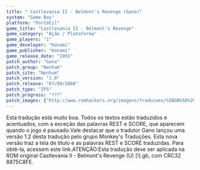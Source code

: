 ```yaml
---
title: " Castlevania II - Belmont's Revenge (Gano)"
system: "Game Boy"
platform: "Portátil"
game_title: "Castlevania II - Belmont's Revenge"
game_category: "Ação / Plataforma"
game_players: "1"
game_developer: "Konami"
game_publisher: "Konami"
game_release_date: "1991"
patch_author: "Gano"
patch_group: "Nenhum"
patch_site: "Nenhum"
patch_version: "1.0"
patch_release: "07/09/2008"
patch_type: "IPS"
patch_progress: "???"
patch_images: ["http://www.romhackers.org/imagens/traducoes/%5BGB%5D%20Castlevania%20II%20-%20Belmont's%20Revenge%20-%20Gano%20-%201.png","http://www.romhackers.org/imagens/traducoes/%5BGB%5D%20Castlevania%20II%20-%20Belmont's%20Revenge%20-%20Gano%20-%202.png","http://www.romhackers.org/imagens/traducoes/%5BGB%5D%20Castlevania%20II%20-%20Belmont's%20Revenge%20-%20Gano%20-%203.png"]
---
```

Esta tradução está muito boa. Todos os textos estão traduzidos e acentuados, com a exceção das palavras REST e SCORE, que aparecem quando o jogo é pausado.Vale destacar que o tradutor Gano lançou uma versão 1.2 desta tradução pelo grupo Monkey's Traduções. Esta nova versão traz a tela de título e as palavras REST e SCORE traduzidas. Para obtê-la, acessem este link.ATENÇÃO:Esta tradução deve ser aplicada na ROM original Castlevania II - Belmont's Revenge (U) [!].gb, com CRC32 8875C8FE.